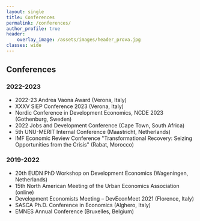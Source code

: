 ```yaml
---
layout: single
title: Conferences
permalink: /conferences/
author_profile: true
header:
    overlay_image: /assets/images/header_prova.jpg
classes: wide
---
```


## Conferences

### 2022-2023

- 2022-23 Andrea Vaona Award (Verona, Italy) [<i class="fas fa-link" aria-hidden="true"></i>](https://www.univrmagazine.it/2023/09/19/premio-vaona/)
- XXXV SIEP Conference 2023 (Verona, Italy) [<i class="fas fa-link" aria-hidden="true"></i>](http://www.siepweb.it/siep/wp/en/en/xxxv-siep-conference-2023/)
- Nordic Conference in Development Economics, NCDE 2023 (Gothenburg, Sweden) [<i class="fas fa-link" aria-hidden="true"></i>](https://www.gu.se/en/school-business-economics-law/economics/our-research/research-areas/development-economics/nordic-conference-in-development-economics-ncde-2023)
- 2022 Jobs and Development Conference (Cape Town, South Africa) [<i class="fas fa-link" aria-hidden="true"></i>](https://jobsanddevelopmentconference.org/conferences-list/2022-conference-2/)
- 5th UNU-MERIT Internal Conference (Maastricht, Netherlands) [<i class="fas fa-link" aria-hidden="true"></i>](https://www.merit.unu.edu/events/event-abstract/?id=2216)
- IMF Economic Review Conference "Transformational Recovery: Seizing Opportunities from the Crisis" (Rabat, Morocco) [<i class="fas fa-link" aria-hidden="true"></i>](https://www.imf.org/en/News/Seminars/Conferences/2022/06/23/transformational-recovery-seizing-opportunities-from-the-crisis)

### 2019-2022

- 20th EUDN PhD Workshop on Development Economics (Wageningen, Netherlands)
- 15th North American Meeting of the Urban Economics Association (online) [<i class="fas fa-link" aria-hidden="true"></i>](https://urbaneconomics.org/meetings/uea2021/)
- Development Economists Meeting – DevEconMeet 2021 (Florence, Italy) [<i class="fas fa-link" aria-hidden="true"></i>](https://www.phd-delos.unifi.it/vp-261-development-economists-meeting-deveconmeet.html)
- SASCA Ph.D. Conference in Economics (Alghero, Italy) [<i class="fas fa-link" aria-hidden="true"></i>](https://sites.google.com/view/sassari-venice-phd-conference/2021-edition#)
- EMNES Annual Conference (Bruxelles, Belgium) [<i class="fas fa-link" aria-hidden="true"></i>](https://emnes.org/wp-content/uploads/2019/06/speakers.pdf)
